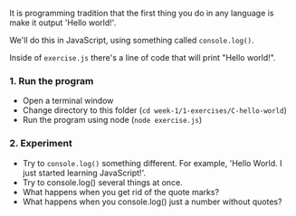It is programming tradition that the first thing you do in any language is make it output 'Hello world!'.

We'll do this in JavaScript, using something called `console.log()`.

Inside of `exercise.js` there's a line of code that will print "Hello world!".

### 1. Run the program

* Open a terminal window
* Change directory to this folder (`cd week-1/1-exercises/C-hello-world`)
* Run the program using node (`node exercise.js`)

### 2. Experiment

* Try to `console.log()` something different. For example, 'Hello World. I just started learning JavaScript!'.
* Try to console.log() several things at once.
* What happens when you get rid of the quote marks?
* What happens when you console.log() just a number without quotes?
